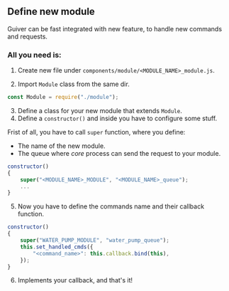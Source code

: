 ## Define new module
Guiver can be fast integrated with new feature, to handle new commands and requests.

### All you need is:

1. Create new file under `components/module/<MODULE_NAME>_module.js`. 

2. Import `Module` class from the same dir.
```js
const Module = require("./module");
```

3. Define a class for your new module that extends `Module`.
4. Define a `constructor()` and inside you have to configure some stuff.

Frist of all, you have to call `super` function, where you define:
- The name of the new module.
- The queue where _core_ process can send the request to your module. 
```js
constructor()
{
    super("<MODULE_NAME>_MODULE", "<MODULE_NAME>_queue");
    ...
}
```
5. Now you have to define the commands name and their callback function.
```js
constructor()
{
    super("WATER_PUMP_MODULE", "water_pump_queue");
    this.set_handled_cmds({
        "<command_name>": this.callback.bind(this),
    });
}
```
6. Implements your callback, and that's it!
